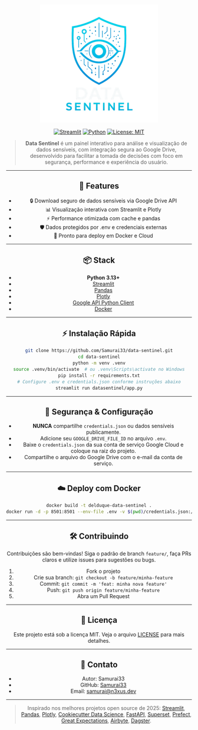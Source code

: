 <div align="center">

![datasentinel_logo](datasentinel_logo.png)

<div align="center">

[![Streamlit](https://img.shields.io/badge/Streamlit-1.32.0-red?logo=streamlit)](https://streamlit.io/)
[![Python](https://img.shields.io/badge/Python-3.13-blue?logo=python)](https://www.python.org/)
[![License: MIT](https://img.shields.io/badge/License-MIT-green.svg)](LICENSE)

> **Data Sentinel** é um painel interativo para análise e visualização de dados sensíveis, com integração segura ao Google Drive, desenvolvido para facilitar a tomada de decisões com foco em segurança, performance e experiência do usuário.

---

## 🚀 Features

- 🔒 Download seguro de dados sensíveis via Google Drive API
- 📊 Visualização interativa com Streamlit e Plotly
- ⚡ Performance otimizada com cache e pandas
- 🛡️ Dados protegidos por .env e credenciais externas
- 🐳 Pronto para deploy em Docker e Cloud

---

## 📦 Stack

- **Python 3.13+**
- [Streamlit](https://streamlit.io/)
- [Pandas](https://pandas.pydata.org/)
- [Plotly](https://plotly.com/python/)
- [Google API Python Client](https://github.com/googleapis/google-api-python-client)
- [Docker](https://www.docker.com/)

---

## ⚡ Instalação Rápida

```bash
git clone https://github.com/Samurai33/data-sentinel.git
cd data-sentinel
python -m venv .venv
source .venv/bin/activate  # ou .venv\Scripts\activate no Windows
pip install -r requirements.txt
# Configure .env e credentials.json conforme instruções abaixo
streamlit run datasentinel/app.py
```

---

## 🔑 Segurança & Configuração

- **NUNCA** compartilhe `credentials.json` ou dados sensíveis publicamente.
- Adicione seu `GOOGLE_DRIVE_FILE_ID` no arquivo `.env`.
- Baixe o `credentials.json` da sua conta de serviço Google Cloud e coloque na raiz do projeto.
- Compartilhe o arquivo do Google Drive com o e-mail da conta de serviço.

---

## ☁️ Deploy com Docker

```bash
docker build -t delduque-data-sentinel .
docker run -d -p 8501:8501 --env-file .env -v $(pwd)/credentials.json:/app/credentials.json delduque-data-sentinel
```

---

## 🛠️ Contribuindo

Contribuições são bem-vindas! Siga o padrão de branch `feature/`, faça PRs claros e utilize issues para sugestões ou bugs.

1. Fork o projeto
2. Crie sua branch: `git checkout -b feature/minha-feature`
3. Commit: `git commit -m 'feat: minha nova feature'`
4. Push: `git push origin feature/minha-feature`
5. Abra um Pull Request

---

## 📄 Licença

Este projeto está sob a licença MIT. Veja o arquivo [LICENSE](LICENSE) para mais detalhes.

---

## 👤 Contato

- Autor: Samurai33
- GitHub: [Samurai33](https://github.com/Samurai33)
- Email: [samurai@n3xus.dev](mailto:samurai@n3xus.dev)

---

> Inspirado nos melhores projetos open source de 2025: [Streamlit](https://github.com/streamlit/streamlit), [Pandas](https://github.com/pandas-dev/pandas), [Plotly](https://github.com/plotly/plotly.py), [Cookiecutter Data Science](https://github.com/drivendata/cookiecutter-data-science), [FastAPI](https://github.com/tiangolo/fastapi), [Superset](https://github.com/apache/superset), [Prefect](https://github.com/PrefectHQ/prefect), [Great Expectations](https://github.com/great-expectations/great_expectations), [Airbyte](https://github.com/airbytehq/airbyte), [Dagster](https://github.com/dagster-io/dagster).
